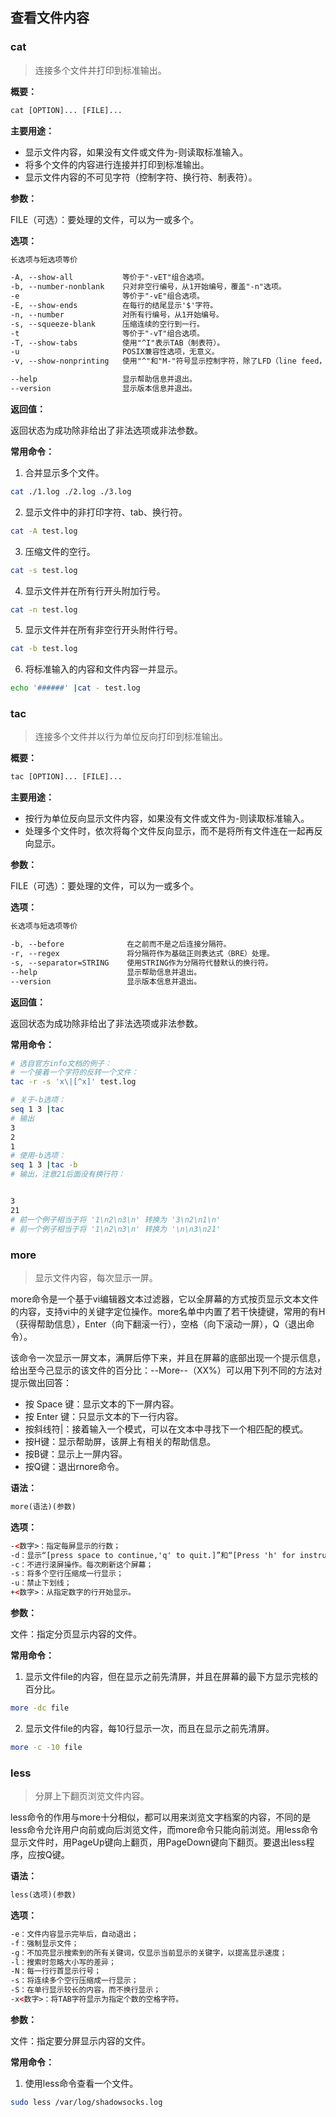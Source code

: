 ## **查看文件内容**
### cat
>连接多个文件并打印到标准输出。
              
**概要：**
            
```html
cat [OPTION]... [FILE]...
```
          
**主要用途：**
          
- 显示文件内容，如果没有文件或文件为-则读取标准输入。
- 将多个文件的内容进行连接并打印到标准输出。
- 显示文件内容的不可见字符（控制字符、换行符、制表符）。
             
**参数：**
          
FILE（可选）：要处理的文件，可以为一或多个。
            
**选项：**
            
```html
长选项与短选项等价

-A, --show-all           等价于"-vET"组合选项。
-b, --number-nonblank    只对非空行编号，从1开始编号，覆盖"-n"选项。
-e                       等价于"-vE"组合选项。
-E, --show-ends          在每行的结尾显示'$'字符。
-n, --number             对所有行编号，从1开始编号。
-s, --squeeze-blank      压缩连续的空行到一行。
-t                       等价于"-vT"组合选项。
-T, --show-tabs          使用"^I"表示TAB（制表符）。
-u                       POSIX兼容性选项，无意义。
-v, --show-nonprinting   使用"^"和"M-"符号显示控制字符，除了LFD（line feed，即换行符'\n'）和TAB（制表符）。

--help                   显示帮助信息并退出。
--version                显示版本信息并退出。
```
               
**返回值：**
          
返回状态为成功除非给出了非法选项或非法参数。
          
**常用命令：**
           
1. 合并显示多个文件。
             
```bash
cat ./1.log ./2.log ./3.log
```
           
2. 显示文件中的非打印字符、tab、换行符。
         
```bash
cat -A test.log
```
          
3. 压缩文件的空行。
        
```bash
cat -s test.log
```
          
4. 显示文件并在所有行开头附加行号。
         
```bash
cat -n test.log
```
            
5. 显示文件并在所有非空行开头附件行号。
         
```bash
cat -b test.log
```
           
6. 将标准输入的内容和文件内容一并显示。
         
```bash
echo '######' |cat - test.log
```
           
### tac
>连接多个文件并以行为单位反向打印到标准输出。
         
**概要：**
            
```html
tac [OPTION]... [FILE]...
```
            
**主要用途：**
          
- 按行为单位反向显示文件内容，如果没有文件或文件为-则读取标准输入。
- 处理多个文件时，依次将每个文件反向显示，而不是将所有文件连在一起再反向显示。
            
**参数：**
          
FILE（可选）：要处理的文件，可以为一或多个。
          
**选项：**
        
```html
长选项与短选项等价

-b, --before              在之前而不是之后连接分隔符。
-r, --regex               将分隔符作为基础正则表达式（BRE）处理。
-s, --separator=STRING    使用STRING作为分隔符代替默认的换行符。
--help                    显示帮助信息并退出。
--version                 显示版本信息并退出。
```
          
**返回值：**
           
返回状态为成功除非给出了非法选项或非法参数。
          
**常用命令：**
                            
```bash
# 选自官方info文档的例子：
# 一个接着一个字符的反转一个文件：
tac -r -s 'x\|[^x]' test.log

# 关于-b选项：
seq 1 3 |tac
# 输出
3
2
1
# 使用-b选项：
seq 1 3 |tac -b
# 输出，注意21后面没有换行符：


3
21
# 前一个例子相当于将 '1\n2\n3\n' 转换为 '3\n2\n1\n'
# 前一个例子相当于将 '1\n2\n3\n' 转换为 '\n\n3\n21'
```
            
### more
>显示文件内容，每次显示一屏。
             
more命令是一个基于vi编辑器文本过滤器，它以全屏幕的方式按页显示文本文件的内容，支持vi中的关键字定位操作。more名单中内置了若干快捷键，常用的有H（获得帮助信息），Enter（向下翻滚一行），空格（向下滚动一屏），Q（退出命令）。
              
该命令一次显示一屏文本，满屏后停下来，并且在屏幕的底部出现一个提示信息，给出至今己显示的该文件的百分比：--More--（XX%）可以用下列不同的方法对提示做出回答：
            
- 按 Space 键：显示文本的下一屏内容。
- 按 Enter 键：只显示文本的下一行内容。
- 按斜线符|：接着输入一个模式，可以在文本中寻找下一个相匹配的模式。
- 按H键：显示帮助屏，该屏上有相关的帮助信息。
- 按B键：显示上一屏内容。
- 按Q键：退出rnore命令。
            
**语法：**
          
```html
more(语法)(参数)
```
                
**选项：**
         
```html
-<数字>：指定每屏显示的行数；
-d：显示“[press space to continue,'q' to quit.]”和“[Press 'h' for instructions]”；
-c：不进行滚屏操作。每次刷新这个屏幕；
-s：将多个空行压缩成一行显示；
-u：禁止下划线；
+<数字>：从指定数字的行开始显示。
```
         
**参数：**
             
文件：指定分页显示内容的文件。
            
**常用命令：**
             
1. 显示文件file的内容，但在显示之前先清屏，并且在屏幕的最下方显示完核的百分比。
          
```bash
more -dc file
```
           
2. 显示文件file的内容，每10行显示一次，而且在显示之前先清屏。
          
```bash
more -c -10 file
```
           
### less
>分屏上下翻页浏览文件内容。
           
less命令的作用与more十分相似，都可以用来浏览文字档案的内容，不同的是less命令允许用户向前或向后浏览文件，而more命令只能向前浏览。用less命令显示文件时，用PageUp键向上翻页，用PageDown键向下翻页。要退出less程序，应按Q键。
        
**语法：**
          
```html
less(选项)(参数)
```
        
**选项：**

```html
-e：文件内容显示完毕后，自动退出；
-f：强制显示文件；
-g：不加亮显示搜索到的所有关键词，仅显示当前显示的关键字，以提高显示速度；
-l：搜索时忽略大小写的差异；
-N：每一行行首显示行号；
-s：将连续多个空行压缩成一行显示；
-S：在单行显示较长的内容，而不换行显示；
-x<数字>：将TAB字符显示为指定个数的空格字符。
```
              
**参数：**
          
文件：指定要分屏显示内容的文件。
           
**常用命令：**

1. 使用less命令查看一个文件。
              
```bash
sudo less /var/log/shadowsocks.log
```